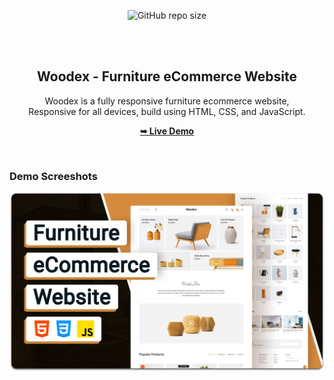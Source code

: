 <div align="center">
  
  ![GitHub repo size](https://img.shields.io/github/repo-size/codewithsadee/woodex)

  <br />
  <br />

  <h2 align="center">Woodex - Furniture eCommerce Website</h2>

  Woodex is a fully responsive furniture ecommerce website, <br />Responsive for all devices, build using HTML, CSS, and JavaScript.

  <a href="https://codewithsadee.github.io/woodex/"><strong>➥ Live Demo</strong></a>

</div>

<br />

### Demo Screeshots

![Woodex Desktop Demo](./readme-images/desktop.png "Desktop Demo")


